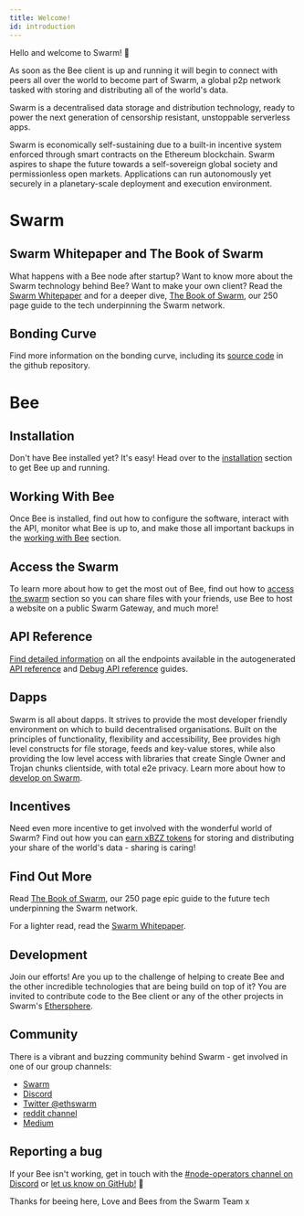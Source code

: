```yaml
---
title: Welcome!
id: introduction
---
```


Hello and welcome to Swarm! 🐝

As soon as the Bee client is up and running it will begin to connect with peers all over the world to become part of Swarm, a global p2p network tasked with storing and distributing all of the world's data.

Swarm is a decentralised data storage and distribution technology, ready to power the next generation of censorship resistant, unstoppable serverless apps.

Swarm is economically self-sustaining due to a built-in incentive system enforced through smart contracts on the Ethereum blockchain. Swarm aspires to shape the future towards a self-sovereign global society and permissionless open markets. Applications can run autonomously yet securely in a planetary-scale deployment and execution environment.

# Swarm

## Swarm Whitepaper and The Book of Swarm

What happens with a Bee node after startup? Want to know more about the Swarm technology behind Bee?
Want to make your own client? Read the <a href="/swarm-whitepaper.pdf" target="_blank" rel="noopener noreferrer">Swarm Whitepaper</a> and for a deeper dive, <a href="/the-book-of-swarm.pdf" target="_blank" rel="noopener noreferrer">The Book of Swarm</a>,
our 250 page guide to the tech underpinning the Swarm network.

## Bonding Curve

Find more information on the bonding curve, including its [source code](https://github.com/ethersphere/bzzaar-contracts) in the github repository.

# Bee

## Installation

Don't have Bee installed yet? It's easy! Head over to the [installation](/docs/installation/quick-start) section to get Bee up and running.

## Working With Bee

Once Bee is installed, find out how to configure the software, interact with the API, monitor what Bee is up to, and make those all important backups in the [working with Bee](/docs/working-with-bee/introduction) section.

## Access the Swarm

To learn more about how to get the most out of Bee, find out how to [access the swarm](/docs/access-the-swarm/upload-and-download) section so you can share files with your friends, use Bee to host a website on a public Swarm Gateway, and much more!

## API Reference

[Find detailed information](/docs/api-reference/) on all the endpoints available in the autogenerated <a href="/api" target="_blank" rel="noopener noreferrer">API reference</a> and <a href="/debug-api" target="_blank" rel="noopener noreferrer">Debug API reference</a> guides.

## Dapps

Swarm is all about dapps. It strives to provide the most developer
friendly environment on which to build decentralised
organisations. Built on the principles of functionality, flexibility
and accessibility, Bee provides high level constructs for file
storage, feeds and key-value stores, while also providing the low
level access with libraries that create Single Owner and Trojan chunks
clientside, with total e2e privacy. Learn more about how to [develop
on Swarm](/docs/dapps-on-swarm/introduction).

## Incentives

Need even more incentive to get involved with the wonderful world of
Swarm? Find out how you can [earn xBZZ
tokens](/docs/working-with-bee/cashing-out) for storing and
distributing your share of the world's data - sharing is caring!

## Find Out More

Read <a href="/the-book-of-swarm.pdf" target="_blank"
rel="noopener noreferrer">The Book of Swarm</a>, our 250 page epic
guide to the future tech underpinning the Swarm network.

For a lighter read, read the <a href="/swarm-whitepaper.pdf" target="_blank" rel="noopener noreferrer">Swarm Whitepaper</a>.

## Development

Join our efforts! Are you up to the challenge of
helping to create Bee and the other incredible technologies that are
being build on top of it? You are invited to contribute code to the Bee
client or any of the other projects in Swarm's
[Ethersphere](https://github.com/ethersphere).

## Community

There is a vibrant and buzzing community behind Swarm - get involved
in one of our group channels:

-   [Swarm](http://ethswarm.org)
-   [Discord](https://discord.gg/wdghaQsGq5)
-   [Twitter @ethswarm](https://twitter.com/ethswarm)
-   [reddit channel](https://www.reddit.com/r/ethswarm/)
-   [Medium](https://ethswarm.medium.com/)

## Reporting a bug

If your Bee isn't working, get in touch with the [#node-operators channel on Discord](https://discord.gg/wdghaQsGq5) or [let us know on GitHub!](https://github.com/ethersphere/bee/issues) 🐝

Thanks for beeing here, Love and Bees from the Swarm Team x
